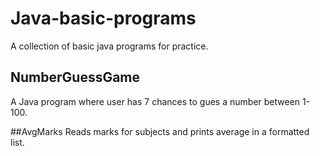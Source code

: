 # Java-basic-programs
A collection of basic java programs for practice.

## NumberGuessGame
A Java program where user has 7 chances to gues a number between 1-100.

##AvgMarks
Reads marks for subjects and prints average in a formatted list.
